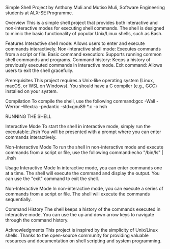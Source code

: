 Simple Shell Project by Anthony Muli and Mutiso Muli, Software Engineering students at ALX-SE Programme.

Overview
This is a simple shell project that provides both interactive and non-interactive modes for executing shell commands. The shell is designed to mimic the basic functionality of popular Unix/Linux shells, such as Bash.

Features
Interactive shell mode: Allows users to enter and execute commands interactively.
Non-interactive shell mode: Executes commands from a script or file.
Basic command execution: Supports running common shell commands and programs.
Command history: Keeps a history of previously executed commands in interactive mode.
Exit command: Allows users to exit the shell gracefully.

Prerequisites
This project requires a Unix-like operating system (Linux, macOS, or WSL on Windows).
You should have a C compiler (e.g., GCC) installed on your system.

Compilation
To compile the shell, use the following command:gcc -Wall -Werror -Wextra -pedantic -std=gnu89 *.c -o hsh

RUNNING THE SHELL

Interactive Mode
To start the shell in interactive mode, simply run the executable:./hsh
You will be presented with a prompt where you can enter commands interactively.

Non-Interactive Mode
To run the shell in non-interactive mode and execute commands from a script or file, use the following command:echo "/bin/ls" | ./hsh

Usage
Interactive Mode
In interactive mode, you can enter commands one at a time. The shell will execute the command and display the output.
You can use the "exit" command to exit the shell.

Non-Interactive Mode
In non-interactive mode, you can execute a series of commands from a script or file. The shell will execute the commands sequentially.

Command History
The shell keeps a history of the commands executed in interactive mode. You can use the up and down arrow keys to navigate through the command history.

Acknowledgments
This project is inspired by the simplicity of Unix/Linux shells.
Thanks to the open-source community for providing valuable resources and documentation on shell scripting and system programming.
